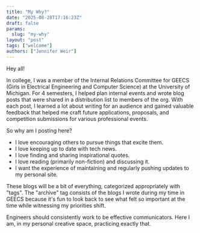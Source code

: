 ```yaml
---
title: "My Why?"
date: "2025-08-28T17:16:23Z"
draft: false
params:
  slug: "my-why"
layout: "post"
tags: ["welcome"]
authors: ["Jennifer Weir"]
---
```


Hey all!

In college, I was a member of the Internal Relations Committee for GEECS (Girls in Electrical Engineering and Computer Science) at the University of Michigan. For 4 semesters, I helped plan internal events and wrote blog posts that were shared in a distribution list to members of the org. With each post, I learned a lot about writing for an audience and gained valuable feedback that helped me craft future applications, proposals, and competition submissions for various professional events.

So why am I posting here?

- I love encouraging others to pursue things that excite them.
- I love keeping up to date with tech news.
- I love finding and sharing inspirational quotes.
- I love reading (primarily non-fiction) and discussing it.
- I want the experience of maintaining and regularly pushing updates to my personal site.

These blogs will be a bit of everything, categorized appropriately with "tags". The "archive" tag consists of the blogs I wrote during my time in GEECS because it's fun to look back to see what felt so important at the time while witnessing my priorities shift.

Engineers should consistently work to be effective communicators. Here I am, in my personal creative space, practicing exactly that.

